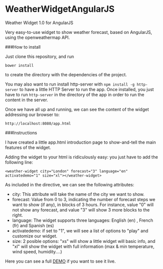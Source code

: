 # WeatherWidgetAngularJS
Weather Widget 1.0 for AngularJS

Very easy-to-use widget to show weather forecast, based on AngularJS, using the openweathermap API.

###How to install

Just clone this repository, and run

`bower install`

to create the directory with the dependencies of the project.

You may also want to run install http-server with `npm install -g http-server` to have a little HTTP Server to run the app. Once installed, you just have to run `http-server` in the directory of the app in order to run the content in the server.

Once we have all up and running, we can see the content of the widget addressing our browser to:

`http://localhost:8080/app.html`

###Instructions

I have created a little app.html introduction page to show-and-tell the main features of the widget.

Adding the widget to your html is ridiculously easy: you just have to add the following line:

`<weather-widget city="London" forecast="3" language="en" activatedemo="1" size="xl"></weather-widget>`

As included in the directive, we can see the following attributes:

* city: This attribute will take the name of the city we want to show.
* forecast: Value from 0 to 3, indicating the number of forecast steps we want to show (if any), in blocks of 3 hours. For instance, value "0" will not show any forecast, and value "3" will show 3 more blocks to the right.
* language: The widget supports three languages: English (en) , French (fr) and Spanish (es)
* activatedemo: if set to "1", we will see a list of options to "play" and customize our widget.
* size: 2 posible options: "xs" will show a little widget will basic info, and "xl" will show the widget with full information (max & min temperature, wind speed, humidity....)
 
Here you can see a full [DEMO](http://www.sergiolealdev.com/WeatherWidget/app.html) if you want to see it live.
